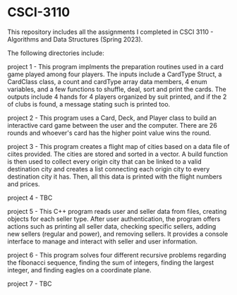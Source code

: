 # CSCI-3110
This repository includes all the assignments I completed in CSCI 3110 - Algorithms and Data Structures (Spring 2023).

The following directories include:

project 1 - This program implments the preparation routines used in a card game played
among four players. The inputs include a CardType Struct, a CardClass class, a count and
cardType array data members, 4 enum variables, and a few functions to shuffle,
deal, sort and print the cards. The outputs include 4 hands for 4 players organized by suit printed, and if the 2 of clubs is found, a message stating such is printed too.

project 2 - This program uses a Card, Deck, and Player class to build an interactive card game between the user and the computer. There are 26 rounds and whoever's card has the higher point value wins the round.

project 3 - This program creates a flight map of cities based on a data file of ciites provided. The cities are stored and sorted in a vector. A build function is then used to collect every origin city that can be linked to a valid destination city and creates a list connecting each origin city to every destination city it has. Then, all this data is printed with the flight numbers and prices.

project 4 - TBC

project 5 - This C++ program reads user and seller data from files, creating objects for each seller type. After user authentication, the program offers actions such as printing all seller data, checking specific sellers, adding new sellers (regular and power), and removing sellers. It provides a console interface to manage and interact with seller and user information.

project 6 - This program solves four different recursive problems regarding the fibonacci sequence, finding the sum of integers, finding the largest integer, and finding eagles on a coordinate plane. 

project 7 - TBC
